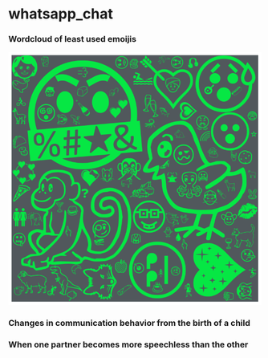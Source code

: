 # whatsapp_chat

### Wordcloud of least used emoijis
![alt text](https://github.com/JeanneDuPre/whatsapp_chat/blob/main/images/Wordcloud_emoji_whatsapp_style.png)
### Changes in communication behavior from the birth of a child
### When one partner becomes more speechless than the other
